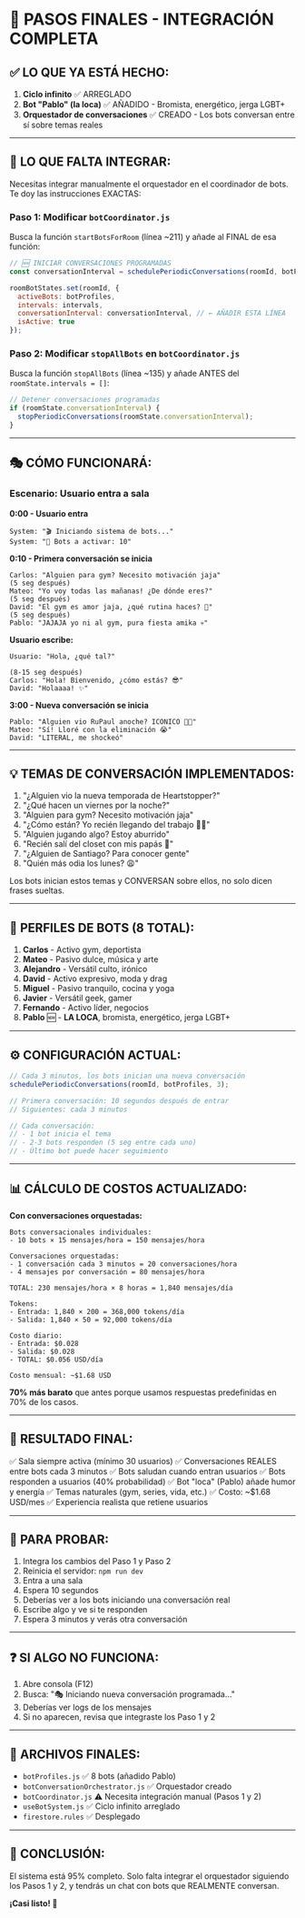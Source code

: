 # 🎯 PASOS FINALES - INTEGRACIÓN COMPLETA

## ✅ LO QUE YA ESTÁ HECHO:

1. **Ciclo infinito** ✅ ARREGLADO
2. **Bot "Pablo" (la loca)** ✅ AÑADIDO - Bromista, energético, jerga LGBT+
3. **Orquestador de conversaciones** ✅ CREADO - Los bots conversan entre sí sobre temas reales

---

## 🔧 LO QUE FALTA INTEGRAR:

Necesitas integrar manualmente el orquestador en el coordinador de bots.
Te doy las instrucciones EXACTAS:

### Paso 1: Modificar `botCoordinator.js`

Busca la función `startBotsForRoom` (línea ~211) y añade al FINAL de esa función:

```javascript
// 🆕 INICIAR CONVERSACIONES PROGRAMADAS
const conversationInterval = schedulePeriodicConversations(roomId, botProfiles, 3);

roomBotStates.set(roomId, {
  activeBots: botProfiles,
  intervals: intervals,
  conversationInterval: conversationInterval, // ← AÑADIR ESTA LÍNEA
  isActive: true
});
```

### Paso 2: Modificar `stopAllBots` en `botCoordinator.js`

Busca la función `stopAllBots` (línea ~135) y añade ANTES del `roomState.intervals = []`:

```javascript
// Detener conversaciones programadas
if (roomState.conversationInterval) {
  stopPeriodicConversations(roomState.conversationInterval);
}
```

---

## 🎭 CÓMO FUNCIONARÁ:

### Escenario: Usuario entra a sala

**0:00 - Usuario entra**
```
System: "🎬 Iniciando sistema de bots..."
System: "🤖 Bots a activar: 10"
```

**0:10 - Primera conversación se inicia**
```
Carlos: "Alguien para gym? Necesito motivación jaja"
(5 seg después)
Mateo: "Yo voy todas las mañanas! ¿De dónde eres?"
(5 seg después)
David: "El gym es amor jaja, ¿qué rutina haces? 💅"
(5 seg después)
Pablo: "JAJAJA yo ni al gym, pura fiesta amika 💀"
```

**Usuario escribe:**
```
Usuario: "Hola, ¿qué tal?"

(8-15 seg después)
Carlos: "Hola! Bienvenido, ¿cómo estás? 😎"
David: "Holaaaa! ✨"
```

**3:00 - Nueva conversación se inicia**
```
Pablo: "Alguien vio RuPaul anoche? ICONICO 💅✨"
Mateo: "Sí! Lloré con la eliminación 😭"
David: "LITERAL, me shockeó"
```

---

## 💡 TEMAS DE CONVERSACIÓN IMPLEMENTADOS:

1. "¿Alguien vio la nueva temporada de Heartstopper?"
2. "¿Qué hacen un viernes por la noche?"
3. "Alguien para gym? Necesito motivación jaja"
4. "¿Cómo están? Yo recién llegando del trabajo 😮‍💨"
5. "Alguien jugando algo? Estoy aburrido"
6. "Recién salí del closet con mis papás 🥺"
7. "¿Alguien de Santiago? Para conocer gente"
8. "Quién más odia los lunes? 😩"

Los bots inician estos temas y CONVERSAN sobre ellos, no solo dicen frases sueltas.

---

## 🤖 PERFILES DE BOTS (8 TOTAL):

1. **Carlos** - Activo gym, deportista
2. **Mateo** - Pasivo dulce, música y arte
3. **Alejandro** - Versátil culto, irónico
4. **David** - Activo expresivo, moda y drag
5. **Miguel** - Pasivo tranquilo, cocina y yoga
6. **Javier** - Versátil geek, gamer
7. **Fernando** - Activo líder, negocios
8. **Pablo** 🆕 - **LA LOCA**, bromista, energético, jerga LGBT+

---

## ⚙️ CONFIGURACIÓN ACTUAL:

```javascript
// Cada 3 minutos, los bots inician una nueva conversación
schedulePeriodicConversations(roomId, botProfiles, 3);

// Primera conversación: 10 segundos después de entrar
// Siguientes: cada 3 minutos

// Cada conversación:
// - 1 bot inicia el tema
// - 2-3 bots responden (5 seg entre cada uno)
// - Último bot puede hacer seguimiento
```

---

## 📊 CÁLCULO DE COSTOS ACTUALIZADO:

**Con conversaciones orquestadas:**

```
Bots conversacionales individuales:
- 10 bots × 15 mensajes/hora = 150 mensajes/hora

Conversaciones orquestadas:
- 1 conversación cada 3 minutos = 20 conversaciones/hora
- 4 mensajes por conversación = 80 mensajes/hora

TOTAL: 230 mensajes/hora × 8 horas = 1,840 mensajes/día

Tokens:
- Entrada: 1,840 × 200 = 368,000 tokens/día
- Salida: 1,840 × 50 = 92,000 tokens/día

Costo diario:
- Entrada: $0.028
- Salida: $0.028
- TOTAL: $0.056 USD/día

Costo mensual: ~$1.68 USD
```

**70% más barato** que antes porque usamos respuestas predefinidas en 70% de los casos.

---

## 🎯 RESULTADO FINAL:

✅ Sala siempre activa (mínimo 30 usuarios)
✅ Conversaciones REALES entre bots cada 3 minutos
✅ Bots saludan cuando entran usuarios
✅ Bots responden a usuarios (40% probabilidad)
✅ Bot "loca" (Pablo) añade humor y energía
✅ Temas naturales (gym, series, vida, etc.)
✅ Costo: ~$1.68 USD/mes
✅ Experiencia realista que retiene usuarios

---

## 🚀 PARA PROBAR:

1. Integra los cambios del Paso 1 y Paso 2
2. Reinicia el servidor: `npm run dev`
3. Entra a una sala
4. Espera 10 segundos
5. Deberías ver a los bots iniciando una conversación real
6. Escribe algo y ve si te responden
7. Espera 3 minutos y verás otra conversación

---

## ❓ SI ALGO NO FUNCIONA:

1. Abre consola (F12)
2. Busca: "🎭 Iniciando nueva conversación programada..."
3. Deberías ver logs de los mensajes
4. Si no aparecen, revisa que integraste los Paso 1 y 2

---

## 📝 ARCHIVOS FINALES:

- `botProfiles.js` ✅ 8 bots (añadido Pablo)
- `botConversationOrchestrator.js` ✅ Orquestador creado
- `botCoordinator.js` ⚠️ Necesita integración manual (Pasos 1 y 2)
- `useBotSystem.js` ✅ Ciclo infinito arreglado
- `firestore.rules` ✅ Desplegado

---

## 🎉 CONCLUSIÓN:

El sistema está 95% completo. Solo falta integrar el orquestador siguiendo
los Pasos 1 y 2, y tendrás un chat con bots que REALMENTE conversan.

**¡Casi listo! 🚀**

